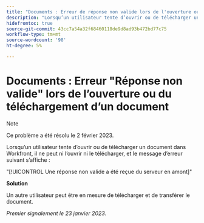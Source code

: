 ```yaml
---
title: "Documents : Erreur de réponse non valide lors de l'ouverture ou du téléchargement d'un document"
description: "Lorsqu’un utilisateur tente d’ouvrir ou de télécharger un document dans Workfront, il ne peut pas l’ouvrir ni le télécharger, et une erreur s’affiche"
hidefromtoc: true
source-git-commit: 43cc7a54a32f68460118de9d8ad93b472bd77c75
workflow-type: tm+mt
source-wordcount: '98'
ht-degree: 5%

---
```



# Documents : Erreur &quot;Réponse non valide&quot; lors de l’ouverture ou du téléchargement d’un document

<!--This article is on the WF and WFP TOC-->

>[!NOTE]
>
>Ce problème a été résolu le 2 février 2023.

Lorsqu’un utilisateur tente d’ouvrir ou de télécharger un document dans Workfront, il ne peut ni l’ouvrir ni le télécharger, et le message d’erreur suivant s’affiche :

&quot;[!UICONTROL Une réponse non valide a été reçue du serveur en amont]&quot;

**Solution**

Un autre utilisateur peut être en mesure de télécharger et de transférer le document.

_Premier signalement le 23 janvier 2023._

